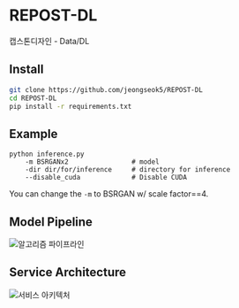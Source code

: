 # REPOST-DL
캡스톤디자인 - Data/DL

## Install

```bash
git clone https://github.com/jeongseok5/REPOST-DL
cd REPOST-DL
pip install -r requirements.txt
```

## Example

```
python inference.py 
    -m BSRGANx2                # model
    -dir dir/for/inference     # directory for inference
    --disable_cuda             # Disable CUDA
```

You can change the ```-m``` to BSRGAN w/ scale factor==4. 

## Model Pipeline
![알고리즘 파이프라인](https://github.com/MJU-Capstone-Album2Me/REPOST-DL/assets/91061904/37bc6cbb-af7a-4c18-b2ea-7abe931e24bd)

## Service Architecture
![서비스 아키텍처](https://github.com/MJU-Capstone-Album2Me/REPOST-DL/assets/91061904/8b9bf49a-58cd-4625-9503-09f8d277533a)
